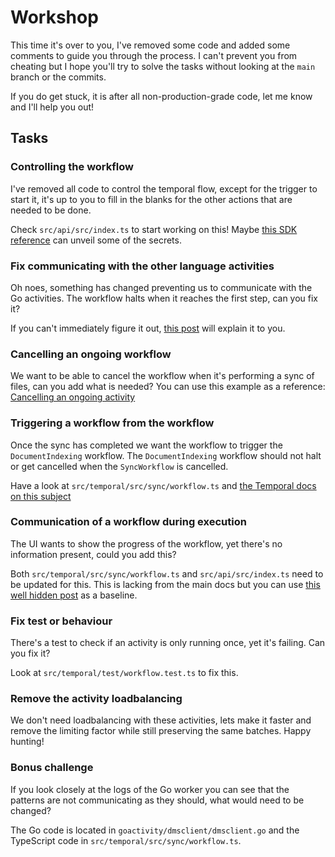 # Workshop

This time it's over to you, I've removed some code and added some comments to guide you through the process.
I can't prevent you from cheating but I hope you'll try to solve the tasks without looking at the `main` branch or the commits.

If you do get stuck, it is after all non-production-grade code, let me know and I'll help you out!

## Tasks

### Controlling the workflow

I've removed all code to control the temporal flow, except for the trigger to start it, it's up to you to fill in the blanks for the other actions that are needed to be done.

Check `src/api/src/index.ts` to start working on this! 
Maybe [this SDK reference](https://typescript.temporal.io/api/classes/client.WorkflowClient?_gl=1*1mk0aj*_gcl_au*OTc4MzI5MDA2LjE3MjcyNTYzODE.*_ga*NjMyMTU3NjI4LjE3MjcyNTYzODI.*_ga_R90Q9SJD3D*MTczMzM5MTU5OC41OS4xLjE3MzMzOTQ3MjguMC4wLjA.#gethandle) can unveil some of the secrets.

### Fix communicating with the other language activities

Oh noes, something has changed preventing us to communicate with the Go activities. The workflow halts when it reaches the first step, can you fix it?

If you can't immediately figure it out, [this post](https://community.temporal.io/t/calling-task-queue-from-multiple-languages/8521) will explain it to you.

### Cancelling an ongoing workflow

We want to be able to cancel the workflow when it's performing a sync of files, can you add what is needed?
You can use this example as a reference: [Cancelling an ongoing activity](https://github.com/temporalio/samples-typescript/tree/3c235821df2465b2ce5a79d8f5399754b2d01224/activities-cancellation-heartbeating)

### Triggering a workflow from the workflow

Once the sync has completed we want the workflow to trigger the `DocumentIndexing` workflow. The `DocumentIndexing` workflow should not halt or get cancelled when the `SyncWorkflow` is cancelled.

Have a look at `src/temporal/src/sync/workflow.ts` and [the Temporal docs on this subject](https://docs.temporal.io/develop/typescript/child-workflows)

### Communication of a workflow during execution

The UI wants to show the progress of the workflow, yet there's no information present, could you add this?

Both `src/temporal/src/sync/workflow.ts` and `src/api/src/index.ts` need to be updated for this.
This is lacking from the main docs but you can use [this well hidden post](https://community.temporal.io/t/reading-a-memo-using-typescript/13577) as a baseline.

### Fix test or behaviour

There's a test to check if an activity is only running once, yet it's failing. Can you fix it?

Look at `src/temporal/test/workflow.test.ts` to fix this.

### Remove the activity loadbalancing

We don't need loadbalancing with these activities, lets make it faster and remove the limiting factor while still preserving the same batches. Happy hunting!

### Bonus challenge

If you look closely at the logs of the Go worker you can see that the patterns are not communicating as they should, what would need to be changed?

The Go code is located in `goactivity/dmsclient/dmsclient.go` and the TypeScript code in `src/temporal/src/sync/workflow.ts`.